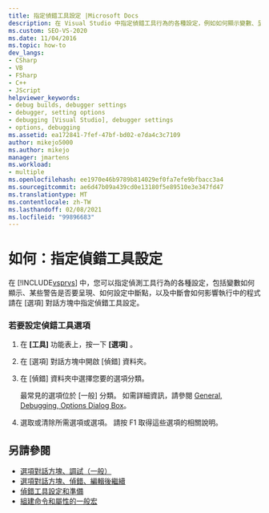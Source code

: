 ```yaml
---
title: 指定偵錯工具設定 |Microsoft Docs
description: 在 Visual Studio 中指定偵錯工具行為的各種設定，例如如何顯示變數、呈現的警告，以及如何設定中斷點。
ms.custom: SEO-VS-2020
ms.date: 11/04/2016
ms.topic: how-to
dev_langs:
- CSharp
- VB
- FSharp
- C++
- JScript
helpviewer_keywords:
- debug builds, debugger settings
- debugger, setting options
- debugging [Visual Studio], debugger settings
- options, debugging
ms.assetid: ea172841-7fef-47bf-bd02-e7da4c3c7109
author: mikejo5000
ms.author: mikejo
manager: jmartens
ms.workload:
- multiple
ms.openlocfilehash: ee1970e46b9789b814029ef0fa7efe9bfbacc3a4
ms.sourcegitcommit: ae6d47b09a439cd0e13180f5e89510e3e347fd47
ms.translationtype: MT
ms.contentlocale: zh-TW
ms.lasthandoff: 02/08/2021
ms.locfileid: "99896683"
---
```

# <a name="how-to-specify-debugger-settings"></a>如何：指定偵錯工具設定
在 [!INCLUDE[vsprvs](../code-quality/includes/vsprvs_md.md)] 中，您可以指定偵測工具行為的各種設定，包括變數如何顯示、某些警告是否要呈現、如何設定中斷點，以及中斷會如何影響執行中的程式  請在 [選項] 對話方塊中指定偵錯工具設定。

### <a name="to-set-debugger-options"></a>若要設定偵錯工具選項

1. 在 **[工具]** 功能表上，按一下 **[選項]** 。

2. 在 [選項] 對話方塊中開啟 [偵錯] 資料夾。

3. 在 [偵錯] 資料夾中選擇您要的選項分類。

     最常見的選項位於 [一般] 分類。 如需詳細資訊，請參閱 [General, Debugging, Options Dialog Box](../debugger/general-debugging-options-dialog-box.md)。

4. 選取或清除所需選項或選項。 請按 F1 取得這些選項的相關說明。

## <a name="see-also"></a>另請參閱
- [選項對話方塊、調試（一般）](../debugger/general-debugging-options-dialog-box.md)
- [選項對話方塊、偵錯、編輯後繼續](./edit-and-continue.md)
- [偵錯工具設定和準備](../debugger/debugger-settings-and-preparation.md)
- [組建命令和屬性的一般宏](/cpp/build/reference/common-macros-for-build-commands-and-properties)